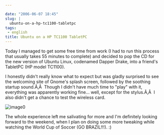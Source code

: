 ```yaml
---

date: "2006-06-07 18:45"
slug: |
  ubuntu-on-a-hp-tc1100-tabletpc
tags:
 - english
title: Ubuntu on a HP TC1100 TabletPC
---
```


Today I managed to get some free time from work (I had to run this
process that usually takes 55 minutes to complete) and decided to pop
the CD for the new version of Ubuntu Linux, codenamed Dapper Drake, into
a friend's TabletPC (HP model TC1100).

I honestly didn't really know what to expect but was gladly surprised to
see the welcoming site of Gnome's splash screen, followed by the
soothing startup sound.Ã‚Â  Though I didn't have much time to "play"
with it, everything was apparently working fine... well, except for the
stylus.Ã‚Â  I also didn't get a chance to test the wireless card.

![image0](http://static.flickr.com/48/162539529_dadf5c3ad3.jpg)

The whole experience left me salivating for more and I'm definitely
looking forward to the weekend, when I plan on doing some more tweaking
while watching the World Cup of Soccer (GO BRAZIL!!!). :)
